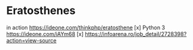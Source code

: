 # Eratosthenes


in action https://ideone.com/thinkphp/eratosthene 
[x] Python 3 https://ideone.com/iAYm68
[x] https://infoarena.ro/job_detail/2728398?action=view-source

